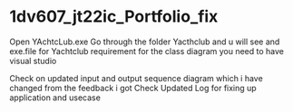 # 1dv607_jt22ic_Portfolio_fix

Open YAchtcLub.exe
Go through the folder Yacthclub and u will see and exe.file for Yachtclub
requirement for the class diagram you need to have visual studio

Check on updated input and output sequence diagram which i have changed from the feedback i got
Check Updated Log for fixing up application and usecase 
